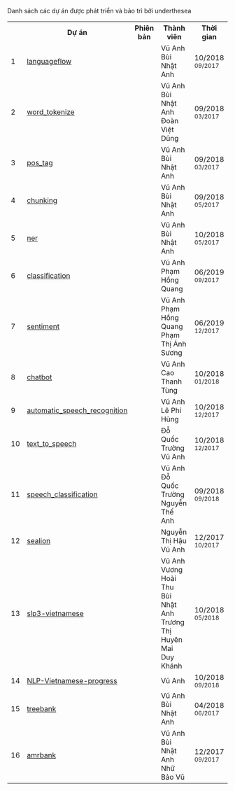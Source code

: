 Danh sách các dự án được phát triển và bảo trì bởi underthesea

<table>
  <tr>
    <th></th>
    <th>Dự án</th>
    <th>Phiên bản</th>
    <th>Thành viên</th>
    <th>Thời gian</th>
  </tr>
  <tr>
    <td>1</td>
    <td>
      <a href="https://github.com/undertheseanlp/languageflow">languageflow</a>
    </td>
    <td></td>
    <td>
        Vũ Anh<br>Bùi Nhật Anh
    </td>
    <td>10/2018<br><small>09/2017</small></td>
  </tr>
  <tr>
    <td>2</td>
    <td>
      <a href="https://github.com/undertheseanlp/word_tokenize">word_tokenize</a>
    </td>
    <td></td>
    <td>
        Vũ Anh<br>Bùi Nhật Anh<br>Đoàn Việt Dũng
    </td>
    <td>09/2018<br><small>03/2017</small></td>
  </tr>
  <tr>
    <td>3</td>
    <td>
      <a href="https://github.com/undertheseanlp/pos_tag">pos_tag</a>
    </td>
    <td></td>
    <td>
        Vũ Anh<br>Bùi Nhật Anh
    </td>
    <td>09/2018<br><small>03/2017</small></td>
  </tr>
  <tr>
    <td>4</td>
    <td>
      <a href="https://github.com/undertheseanlp/chunking">chunking</a>
    </td>
    <td></td>
    <td>
        Vũ Anh<br>Bùi Nhật Anh
    </td>
    <td>09/2018<br><small>05/2017</small></td>
  </tr>
  <tr>
    <td>5</td>
    <td>
      <a href="https://github.com/undertheseanlp/ner">ner</a>
    </td>
    <td></td>
    <td>
        Vũ Anh<br>Bùi Nhật Anh
    </td>
    <td>10/2018<br><small>05/2017</small></td>
  </tr>
  <tr>
    <td>6</td>
    <td>
      <a href="https://github.com/undertheseanlp/classification">classification</a>
    </td>
    <td></td>
    <td>
        Vũ Anh<br>Phạm Hồng Quang
    </td>
    <td>06/2019<br><small>09/2017</small></td>
  </tr>
  <tr>
    <td>7</td>
    <td>
      <a href="https://github.com/undertheseanlp/sentiment">sentiment</a>
    </td>
    <td></td>
    <td>
        Vũ Anh<br>Phạm Hồng Quang<br>Phạm Thị Ánh Sương
    </td>
    <td>06/2019<br><small>12/2017</small></td>
  </tr>
  <tr>
    <td>8</td>
    <td>
      <a href="https://github.com/undertheseanlp/chatbot">chatbot</a>
    </td>
    <td></td>
    <td>
        Vũ Anh<br>Cao Thanh Tùng
    </td>
    <td>10/2018<br><small>01/2018</small></td>
  </tr>
  <tr>
    <td>9</td>
    <td>
      <a href="https://github.com/undertheseanlp/automatic_speech_recognition">automatic_speech_recognition</a>
    </td>
    <td></td>
    <td>
        Vũ Anh<br>Lê Phi Hùng
    </td>
    <td>10/2018<br><small>12/2017</small></td>
  </tr>
  <tr>
    <td>10</td>
    <td>
      <a href="https://github.com/undertheseanlp/text_to_speech">text_to_speech</a>
    </td>
    <td></td>
    <td>
        Đỗ Quốc Trường<br>Vũ Anh
    </td>
    <td>10/2018<br><small>12/2017</small></td>
  </tr>
  <tr>
    <td>11</td>
    <td>
      <a href="https://github.com/undertheseanlp/speech_classification">speech_classification</a>
    </td>
    <td></td>
    <td>
        Vũ Anh<br>Đỗ Quốc Trường<br>Nguyễn Thế Anh
    </td>
    <td>09/2018<br><small>09/2018</small></td>
  </tr>
  <tr>
    <td>12</td>
    <td>
      <a href="https://github.com/undertheseanlp/sealion">sealion</a>
    </td>
    <td></td>
    <td>
        Nguyễn Thị Hậu<br>Vũ Anh
    </td>
    <td>12/2017<br><small>10/2017</small></td>
  </tr>
  <tr>
    <td>13</td>
    <td>
      <a href="https://github.com/undertheseanlp/slp3-vietnamese">slp3-vietnamese</a>
    </td>
    <td></td>
    <td>
        Vũ Anh<br>Vương Hoài Thu<br>Bùi Nhật Anh<br>Trương Thị Huyên<br>Mai Duy Khánh
    </td>
    <td>10/2018<br><small>05/2018</small></td>
  </tr>
  <tr>
    <td>14</td>
    <td>
      <a href="https://github.com/undertheseanlp/NLP-Vietnamese-progress">NLP-Vietnamese-progress</a>
    </td>
    <td></td>
    <td>
        Vũ Anh
    </td>
    <td>10/2018<br><small>09/2018</small></td>
  </tr>
  <tr>
    <td>15</td>
    <td>
      <a href="https://github.com/undertheseanlp/treebank">treebank</a>
    </td>
    <td></td>
    <td>
        Vũ Anh<br>Bùi Nhật Anh
    </td>
    <td>04/2018<br><small>06/2017</small></td>
  </tr>
  <tr>
    <td>16</td>
    <td>
      <a href="https://github.com/undertheseanlp/amrbank">amrbank</a>
    </td>
    <td></td>
    <td>
        Vũ Anh<br>Bùi Nhật Anh<br>Nhữ Bảo Vũ
    </td>
    <td>12/2017<br><small>09/2017</small></td>
  </tr>
  </table>
